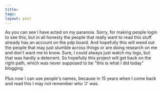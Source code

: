```yaml
---
title: 
tags: 
layout: post
---
```

As you can see I have acted on my paranoia.  Sorry, for making people login to see this, but in all honesty the people that really want to read this stuff already has an account on the pdp board. And hopefully this will weed out the people that may just stumble across things or are doing research on me and don't want me to know.  Sure, I could always just watch my logs, but that was hardly a deterrent.  So hopefully this project will get back on the right path, which was never supposed to be "this is what I did today" blogging.<br /><br />Plus now I can use people's names, because in 15 years when I come back and read this I may not remember who 'J' was. 
